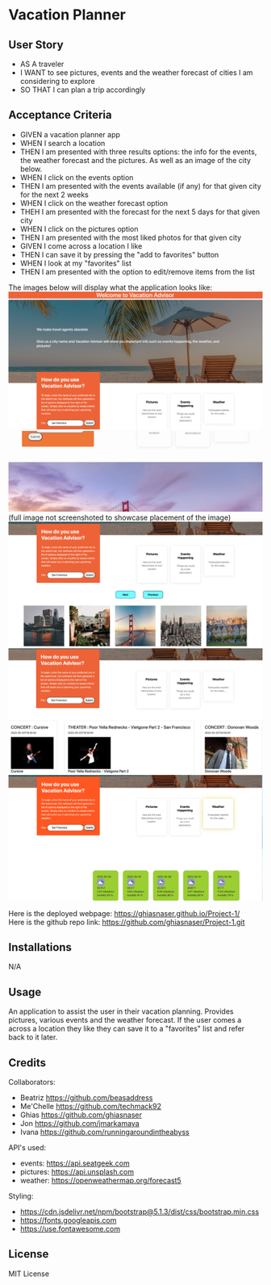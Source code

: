 # Vacation Planner

## User Story
- AS A traveler
- I WANT to see pictures, events and the weather forecast of cities I am considering to explore
- SO THAT I can plan a trip accordingly

## Acceptance Criteria
- GIVEN a vacation planner app
- WHEN I search a location
- THEN I am presented with three results options: the info for the events, the weather forecast and the pictures. As well as an image of the city below.
- WHEN I click on the events option
- THEN I am presented with the events available (if any) for that given city for the next 2 weeks
- WHEN I click on the weather forecast option
- THEH I am presented with the forecast for the next 5 days for that given city
- WHEN I click on the pictures option
- THEN I am presented with the most liked photos for that given city
- GIVEN I come across a location I like
- THEN I can save it by pressing the "add to favorites" button
- WHEN I look at my "favorites" list
- THEN I am presented with the option to edit/remove items from the list

The images below will display what the application looks like:
![vacation planner website main](/assets/images/main.jpg)
![ ](/assets/images/searched-city%20background-image.jpg)
(full image not screenshoted to showcase placement of the image)
![vacation planner website main](/assets/images/picture-results.jpg)
![vacation planner website main](/assets/images/events%20results.jpg)
![vacation planner website main](/assets/images/weather%20results.jpg)

Here is the deployed webpage: https://ghiasnaser.github.io/Project-1/  
Here is the github repo link: https://github.com/ghiasnaser/Project-1.git

## Installations

N/A

## Usage

An application to assist the user in their vacation planning. Provides pictures, various events and the weather forecast. If the user comes a across a location they like they can save it to a "favorites" list and refer back to it later.

## Credits

Collaborators:
- Beatriz https://github.com/beasaddress
- Me'Chelle https://github.com/techmack92
- Ghias https://github.com/ghiasnaser
- Jon https://github.com/jmarkamaya
- Ivana https://github.com/runningaroundintheabyss

API's used:
- events: https://api.seatgeek.com
- pictures: https://api.unsplash.com
- weather: https://openweathermap.org/forecast5

Styling:
- https://cdn.jsdelivr.net/npm/bootstrap@5.1.3/dist/css/bootstrap.min.css
- https://fonts.googleapis.com
- https://use.fontawesome.com

## License

MIT License